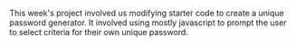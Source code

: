 This week's project involved us modifying starter code to create a unique password generator. It involved using mostly javascript to prompt the user to select criteria for their own unique password.
